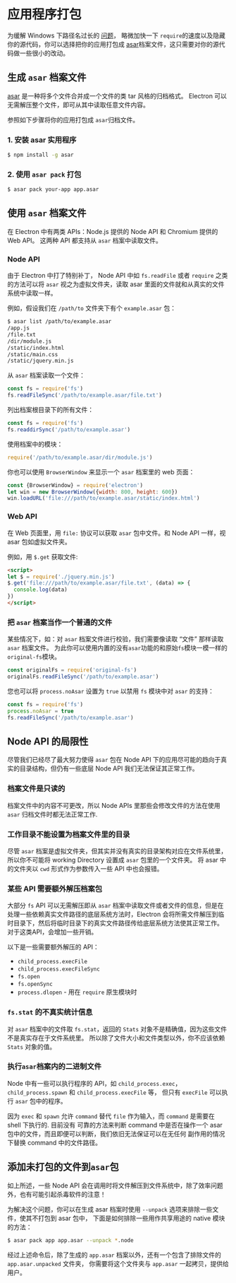 # 应用程序打包

为缓解 Windows 下路径名过长的 [问题](https://github.com/joyent/node/issues/6960)， 略微加快一下 `require`的速度以及隐藏你的源代码，你可以选择把你的应用打包成 [asar](https://github.com/electron/asar)档案文件，这只需要对你的源代码做一些很小的改动。

## 生成 `asar` 档案文件

[asar](https://github.com/electron/asar) 是一种将多个文件合并成一个文件的类 tar 风格的归档格式。 Electron 可以无需解压整个文件，即可从其中读取任意文件内容。

参照如下步骤将你的应用打包成 `asar`归档文件。

### 1. 安装 asar 实用程序

```sh
$ npm install -g asar
```

### 2. 使用 `asar pack` 打包

```sh
$ asar pack your-app app.asar
```

## 使用 `asar` 档案文件

在 Electron 中有两类 APIs：Node.js 提供的 Node API 和 Chromium 提供的 Web API。 这两种 API 都支持从 `asar` 档案中读取文件。

### Node API

由于 Electron 中打了特别补丁， Node API 中如 `fs.readFile` 或者 `require` 之类 的方法可以将 `asar` 视之为虚拟文件夹，读取 asar 里面的文件就和从真实的文件系统中读取一样。

例如，假设我们在 `/path/to` 文件夹下有个 `example.asar` 包：

```sh
$ asar list /path/to/example.asar
/app.js
/file.txt
/dir/module.js
/static/index.html
/static/main.css
/static/jquery.min.js
```

从 `asar` 档案读取一个文件：

```javascript
const fs = require('fs')
fs.readFileSync('/path/to/example.asar/file.txt')
```

列出档案根目录下的所有文件：

```javascript
const fs = require('fs')
fs.readdirSync('/path/to/example.asar')
```

使用档案中的模块：

```javascript
require('/path/to/example.asar/dir/module.js')
```

你也可以使用 `BrowserWindow` 来显示一个 `asar` 档案里的 web 页面：

```javascript
const {BrowserWindow} = require('electron')
let win = new BrowserWindow({width: 800, height: 600})
win.loadURL('file:///path/to/example.asar/static/index.html')
```

### Web API

在 Web 页面里，用 `file:` 协议可以获取 `asar` 包中文件。和 Node API 一样，视 asar 包如虚拟文件夹。

例如，用 `$.get` 获取文件:

```html
<script>
let $ = require('./jquery.min.js')
$.get('file:///path/to/example.asar/file.txt', (data) => {
  console.log(data)
})
</script>
```

### 把 `asar` 档案当作一个普通的文件

某些情况下，如：对 `asar` 档案文件进行校验，我们需要像读取 “文件” 那样读取 `asar` 档案文件。 为此你可以使用内置的没有`asar`功能的和原始`fs`模块一模一样的`original-fs`模块。

```javascript
const originalFs = require('original-fs')
originalFs.readFileSync('/path/to/example.asar')
```

您也可以将 `process.noAsar` 设置为 `true` 以禁用 `fs` 模块中对 `asar` 的支持：

```javascript
const fs = require('fs')
process.noAsar = true
fs.readFileSync('/path/to/example.asar')
```

## Node API 的局限性

尽管我们已经尽了最大努力使得 `asar` 包在 Node API 下的应用尽可能的趋向于真实的目录结构，但仍有一些底层 Node API 我们无法保证其正常工作。

### 档案文件是只读的

档案文件中的内容不可更改，所以 Node APIs 里那些会修改文件的方法在使用`asar` 归档文件时都无法正常工作.

### 工作目录不能设置为档案文件里的目录

尽管 `asar` 档案是虚拟文件夹，但其实并没有真实的目录架构对应在文件系统里，所以你不可能将 working Directory 设置成 `asar` 包里的一个文件夹。 将 asar 中的文件夹以 `cwd` 形式作为参数传入一些 API 中也会报错。

### 某些 API 需要额外解压档案包

大部分 `fs` API 可以无需解压即从 `asar` 档案中读取文件或者文件的信息，但是在处理一些依赖真实文件路径的底层系统方法时，Electron 会将所需文件解压到临时目录下，然后将临时目录下的真实文件路径传给底层系统方法使其正常工作。 对于这类API，会增加一些开销。

以下是一些需要额外解压的 API：

* `child_process.execFile`
* `child_process.execFileSync`
* `fs.open`
* `fs.openSync`
* `process.dlopen` - 用在 `require` 原生模块时

### `fs.stat` 的不真实统计信息

对 `asar` 档案中的文件取 `fs.stat`，返回的 `Stats` 对象不是精确值，因为这些文件不是真实存在于文件系统里。 所以除了文件大小和文件类型以外，你不应该依赖 `Stats` 对象的值。

### 执行`asar`档案内的二进制文件

Node 中有一些可以执行程序的 API，如 `child_process.exec`，`child_process.spawn` 和 `child_process.execFile` 等， 但只有 `execFile` 可以执行 `asar` 包中的程序。

因为 `exec` 和 `spawn` 允许 `command` 替代 `file` 作为输入，而 `command` 是需要在 shell 下执行的. 目前没有 可靠的方法来判断 command 中是否在操作一个 asar 包中的文件，而且即便可以判断，我们依旧无法保证可以在无任何 副作用的情况下替换 command 中的文件路径。

## 添加未打包的文件到`asar`包

如上所述，一些 Node API 会在调用时将文件解压到文件系统中，除了效率问题外，也有可能引起杀毒软件的注意！

为解决这个问题，你可以在生成 asar 档案时使用 `--unpack` 选项来排除一些文件，使其不打包到 asar 包中， 下面是如何排除一些用作共享用途的 native 模块的方法：

```sh
$ asar pack app app.asar --unpack *.node
```

经过上述命令后，除了生成的 `app.asar` 档案以外，还有一个包含了排除文件的 `app.asar.unpacked` 文件夹， 你需要将这个文件夹与 `app.asar` 一起拷贝，提供给用户。